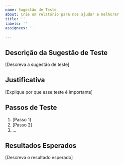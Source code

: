 ```yaml
---
name: Sugestão de Teste
about: Crie um relatório para nos ajudar a melhorar
title: ''
labels: ''
assignees: ''

---
```


## Descrição da Sugestão de Teste

[Descreva a sugestão de teste]

## Justificativa

[Explique por que esse teste é importante]

## Passos de Teste

1. [Passo 1]
2. [Passo 2]
3. ...

## Resultados Esperados

[Descreva o resultado esperado]
